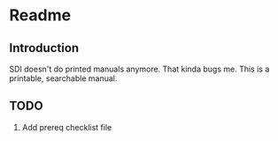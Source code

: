 # Readme

## Introduction

SDI doesn't do printed manuals anymore. That kinda bugs me. This is a printable, searchable manual.

## TODO

1. Add prereq checklist file